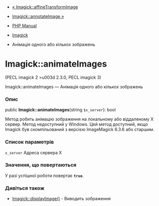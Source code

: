 - [« Imagick::affineTransformImage](imagick.affinetransformimage.md)
- [Imagick::annotateImage »](imagick.annotateimage.md)

- [PHP Manual](index.md)
- [Imagick](class.imagick.md)
- Анімація одного або кількох зображень

# Imagick::animateImages

(PECL imagick 2 \>u003d 2.3.0, PECL imagick 3)

Imagick::animateImages — Анімація одного або кількох зображень

### Опис

public **Imagick::animateImages**(string `$x_server`): bool

Метод робить анімацію зображення на локальному або віддаленому X
сервер. Метод недоступний у Windows. Цей метод доступний, якщо Imagick
був скомпільований з версією ImageMagick 6.3.6 або старшим.

### Список параметрів

`x_server`
Адреса сервера X

### Значення, що повертаються

У разі успішної роботи повертає **`true`**.

### Дивіться також

- [Imagick::displayImage()](imagick.displayimage.md) - Виводить
зображення
